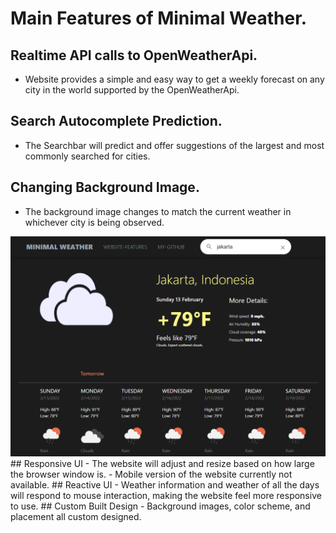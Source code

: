 # Main Features of Minimal Weather.

## Realtime API calls to OpenWeatherApi.
- Website provides a simple and easy way to get a weekly forecast on any city in the world supported by the OpenWeatherApi.

## Search Autocomplete Prediction.
- The Searchbar will predict and offer suggestions of the largest and most commonly searched for cities.

## Changing Background Image.
- The background image changes to match the current weather in whichever city is being observed.
<img src="./src/assets/ex1.PNG">
## Responsive UI
- The website will adjust and resize based on how large the browser window is.
- Mobile version of the website currently not available.
## Reactive UI
- Weather information and weather of all the days will respond to mouse interaction, making the website feel more responsive to use.
## Custom Built Design
- Background images, color scheme, and placement all custom designed.
